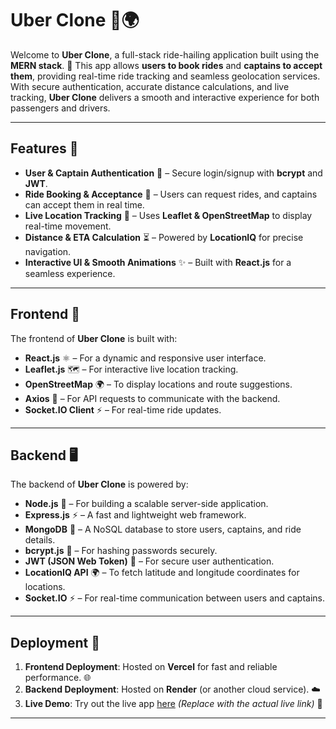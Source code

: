 # Uber Clone 🚖🌍  

Welcome to **Uber Clone**, a full-stack ride-hailing application built using the **MERN stack**. 🚀 This app allows **users to book rides** and **captains to accept them**, providing real-time ride tracking and seamless geolocation services. With secure authentication, accurate distance calculations, and live tracking, **Uber Clone** delivers a smooth and interactive experience for both passengers and drivers.  

---

## Features 🌟  

- **User & Captain Authentication** 🔐 – Secure login/signup with **bcrypt** and **JWT**.  
- **Ride Booking & Acceptance** 🚗 – Users can request rides, and captains can accept them in real time.  
- **Live Location Tracking** 📍 – Uses **Leaflet & OpenStreetMap** to display real-time movement.  
- **Distance & ETA Calculation** ⏳ – Powered by **LocationIQ** for precise navigation.  
- **Interactive UI & Smooth Animations** ✨ – Built with **React.js** for a seamless experience.  

---

## Frontend 🎨  

The frontend of **Uber Clone** is built with:  

- **React.js** ⚛️ – For a dynamic and responsive user interface.  
- **Leaflet.js** 🗺️ – For interactive live location tracking.  
- **OpenStreetMap** 🌍 – To display locations and route suggestions.  
- **Axios** 🔄 – For API requests to communicate with the backend.
- **Socket.IO Client** ⚡ – For real-time ride updates.  

---

## Backend 🖥️  

The backend of **Uber Clone** is powered by:  

- **Node.js** 🚀 – For building a scalable server-side application.  
- **Express.js** ⚡ – A fast and lightweight web framework.  
- **MongoDB** 💾 – A NoSQL database to store users, captains, and ride details.  
- **bcrypt.js** 🔐 – For hashing passwords securely.  
- **JWT (JSON Web Token)** 🔑 – For secure user authentication.  
- **LocationIQ API** 🌍 – To fetch latitude and longitude coordinates for locations.
- **Socket.IO** ⚡ – For real-time communication between users and captains.  

---

## Deployment 🚀  

1. **Frontend Deployment**: Hosted on **Vercel** for fast and reliable performance. 🌐  
2. **Backend Deployment**: Hosted on **Render** (or another cloud service). ☁️  
3. **Live Demo**: Try out the live app [here](#) _(Replace with the actual live link)_ 🎯  

---


